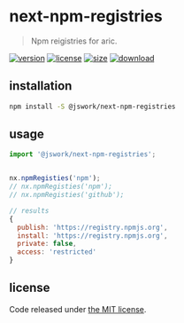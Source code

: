 # next-npm-registries
> Npm reigistries for aric.

[![version][version-image]][version-url]
[![license][license-image]][license-url]
[![size][size-image]][size-url]
[![download][download-image]][download-url]

## installation
```bash
npm install -S @jswork/next-npm-registries
```

## usage
```js
import '@jswork/next-npm-registries';


nx.npmRegisties('npm');
// nx.npmRegisties('npm');
// nx.npmRegisties('github');

// results
{
  publish: 'https://registry.npmjs.org',
  install: 'https://registry.npmjs.org',
  private: false,
  access: 'restricted'
}
```

## license
Code released under [the MIT license](https://github.com/afeiship/next-npm-registries/blob/master/LICENSE.txt).

[version-image]: https://img.shields.io/npm/v/@jswork/next-npm-registries
[version-url]: https://npmjs.org/package/@jswork/next-npm-registries

[license-image]: https://img.shields.io/npm/l/@jswork/next-npm-registries
[license-url]: https://github.com/afeiship/next-npm-registries/blob/master/LICENSE.txt

[size-image]: https://img.shields.io/bundlephobia/minzip/@jswork/next-npm-registries
[size-url]: https://github.com/afeiship/next-npm-registries/blob/master/dist/next-npm-registries.min.js

[download-image]: https://img.shields.io/npm/dm/@jswork/next-npm-registries
[download-url]: https://www.npmjs.com/package/@jswork/next-npm-registries
